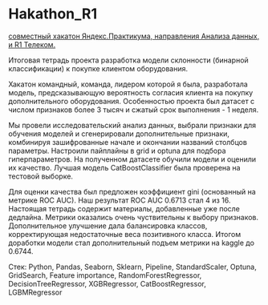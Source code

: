 # Hakathon_R1
[совместный хакатон Яндекс.Практикума, направления Анализа данных, и R1 Телеком.](https://www.kaggle.com/competitions/yapr1-hackaton)

Итоговая тетрадь проекта разработка модели склонности (бинарной классификации) к покупке клиентом оборудования. 

Хакатон командный, команда, лидером которой я была, разработала модель, предсказывающую вероятность согласия клиента на покупку дополнительного оборудования.
Особенностью проекта был датасет с числом признаков более 3 тысяч и сжатый срок выполнения - 1 неделя.

Мы провели исследовательский анализ данных, выбрали признаки для обучения моделей и сгенерировали дополнительные признаки, комбинируя зашифрованные начале и окончании названий столбцов параметры. Настроили пайплайны в grid и optuna для подбора гиперпараметров. На полученном датасете обучили модели и оценили их качество.
Лучшая модель CatBoostClassifier была проверена на тестовой выборке.

Для оценки качества был предложен коэффициент gini (основанный на метрике ROC AUC). Наш результат ROC AUC 0.6713 стал 4 из 16.
Настоящая тетрадь содержит материалы, добавленные уже после дедлайна. Метрики оказались очень чуствительны к выбору признаков. Дополнительное улучшение дала балансировка классов, корректирующая недостаточные веса позитивного класса. Итогом доработки модели стал дополнительный подъем метрики на kaggle до 0.6744. 

Стек: Python, Pandas, Seaborn, Sklearn, Pipeline, StandardScaler, Optuna, GridSearch, Feature importance, RandomForestRegressor, DecisionTreeRegressor, XGBRegressor, CatBoostRegressor, LGBMRegressor
